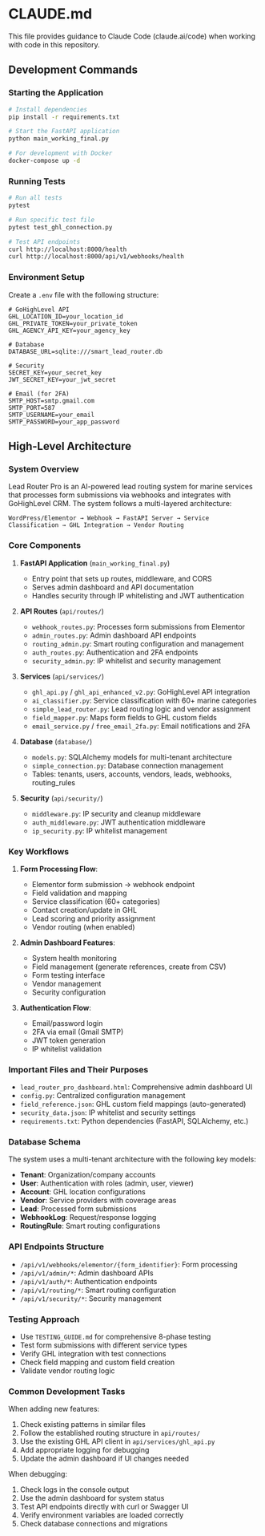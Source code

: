 # CLAUDE.md

This file provides guidance to Claude Code (claude.ai/code) when working with code in this repository.

## Development Commands

### Starting the Application
```bash
# Install dependencies
pip install -r requirements.txt

# Start the FastAPI application
python main_working_final.py

# For development with Docker
docker-compose up -d
```

### Running Tests
```bash
# Run all tests
pytest

# Run specific test file
pytest test_ghl_connection.py

# Test API endpoints
curl http://localhost:8000/health
curl http://localhost:8000/api/v1/webhooks/health
```

### Environment Setup
Create a `.env` file with the following structure:
```env
# GoHighLevel API
GHL_LOCATION_ID=your_location_id
GHL_PRIVATE_TOKEN=your_private_token
GHL_AGENCY_API_KEY=your_agency_key

# Database
DATABASE_URL=sqlite:///smart_lead_router.db

# Security
SECRET_KEY=your_secret_key
JWT_SECRET_KEY=your_jwt_secret

# Email (for 2FA)
SMTP_HOST=smtp.gmail.com
SMTP_PORT=587
SMTP_USERNAME=your_email
SMTP_PASSWORD=your_app_password
```

## High-Level Architecture

### System Overview
Lead Router Pro is an AI-powered lead routing system for marine services that processes form submissions via webhooks and integrates with GoHighLevel CRM. The system follows a multi-layered architecture:

```
WordPress/Elementor → Webhook → FastAPI Server → Service Classification → GHL Integration → Vendor Routing
```

### Core Components

1. **FastAPI Application** (`main_working_final.py`)
   - Entry point that sets up routes, middleware, and CORS
   - Serves admin dashboard and API documentation
   - Handles security through IP whitelisting and JWT authentication

2. **API Routes** (`api/routes/`)
   - `webhook_routes.py`: Processes form submissions from Elementor
   - `admin_routes.py`: Admin dashboard API endpoints
   - `routing_admin.py`: Smart routing configuration and management
   - `auth_routes.py`: Authentication and 2FA endpoints
   - `security_admin.py`: IP whitelist and security management

3. **Services** (`api/services/`)
   - `ghl_api.py` / `ghl_api_enhanced_v2.py`: GoHighLevel API integration
   - `ai_classifier.py`: Service classification with 60+ marine categories
   - `simple_lead_router.py`: Lead routing logic and vendor assignment
   - `field_mapper.py`: Maps form fields to GHL custom fields
   - `email_service.py` / `free_email_2fa.py`: Email notifications and 2FA

4. **Database** (`database/`)
   - `models.py`: SQLAlchemy models for multi-tenant architecture
   - `simple_connection.py`: Database connection management
   - Tables: tenants, users, accounts, vendors, leads, webhooks, routing_rules

5. **Security** (`api/security/`)
   - `middleware.py`: IP security and cleanup middleware
   - `auth_middleware.py`: JWT authentication middleware
   - `ip_security.py`: IP whitelist management

### Key Workflows

1. **Form Processing Flow**:
   - Elementor form submission → webhook endpoint
   - Field validation and mapping
   - Service classification (60+ categories)
   - Contact creation/update in GHL
   - Lead scoring and priority assignment
   - Vendor routing (when enabled)

2. **Admin Dashboard Features**:
   - System health monitoring
   - Field management (generate references, create from CSV)
   - Form testing interface
   - Vendor management
   - Security configuration

3. **Authentication Flow**:
   - Email/password login
   - 2FA via email (Gmail SMTP)
   - JWT token generation
   - IP whitelist validation

### Important Files and Their Purposes

- `lead_router_pro_dashboard.html`: Comprehensive admin dashboard UI
- `config.py`: Centralized configuration management
- `field_reference.json`: GHL custom field mappings (auto-generated)
- `security_data.json`: IP whitelist and security settings
- `requirements.txt`: Python dependencies (FastAPI, SQLAlchemy, etc.)

### Database Schema
The system uses a multi-tenant architecture with the following key models:
- **Tenant**: Organization/company accounts
- **User**: Authentication with roles (admin, user, viewer)
- **Account**: GHL location configurations
- **Vendor**: Service providers with coverage areas
- **Lead**: Processed form submissions
- **WebhookLog**: Request/response logging
- **RoutingRule**: Smart routing configurations

### API Endpoints Structure
- `/api/v1/webhooks/elementor/{form_identifier}`: Form processing
- `/api/v1/admin/*`: Admin dashboard APIs
- `/api/v1/auth/*`: Authentication endpoints
- `/api/v1/routing/*`: Smart routing configuration
- `/api/v1/security/*`: Security management

### Testing Approach
- Use `TESTING_GUIDE.md` for comprehensive 8-phase testing
- Test form submissions with different service types
- Verify GHL integration with test connections
- Check field mapping and custom field creation
- Validate vendor routing logic

### Common Development Tasks

When adding new features:
1. Check existing patterns in similar files
2. Follow the established routing structure in `api/routes/`
3. Use the existing GHL API client in `api/services/ghl_api.py`
4. Add appropriate logging for debugging
5. Update the admin dashboard if UI changes needed

When debugging:
1. Check logs in the console output
2. Use the admin dashboard for system status
3. Test API endpoints directly with curl or Swagger UI
4. Verify environment variables are loaded correctly
5. Check database connections and migrations